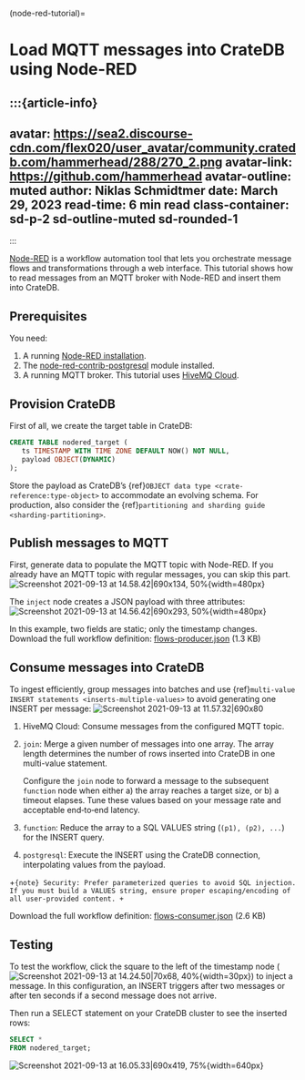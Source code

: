 (node-red-tutorial)=
# Load MQTT messages into CrateDB using Node-RED

:::{article-info}
---
avatar: https://sea2.discourse-cdn.com/flex020/user_avatar/community.cratedb.com/hammerhead/288/270_2.png
avatar-link: https://github.com/hammerhead
avatar-outline: muted
author: Niklas Schmidtmer
date: March 29, 2023
read-time: 6 min read
class-container: sd-p-2 sd-outline-muted sd-rounded-1
---
:::

[Node-RED](https://nodered.org/) is a workflow automation tool that lets you orchestrate message flows and transformations through a web interface.
This tutorial shows how to read messages from an MQTT broker with Node-RED and insert them into CrateDB.

## Prerequisites

You need:
1. A running [Node-RED installation](https://nodered.org/#get-started).
2. The [node-red-contrib-postgresql](https://github.com/alexandrainst/node-red-contrib-postgresql) module installed.
3. A running MQTT broker. This tutorial uses [HiveMQ Cloud](https://www.hivemq.com/).

## Provision CrateDB

First of all, we create the target table in CrateDB:
```sql
CREATE TABLE nodered_target (
   ts TIMESTAMP WITH TIME ZONE DEFAULT NOW() NOT NULL,
   payload OBJECT(DYNAMIC)
);
```

Store the payload as CrateDB’s {ref}`OBJECT data type
<crate-reference:type-object>` to accommodate an evolving schema.
For production, also consider the {ref}`partitioning and sharding guide <sharding-partitioning>`.

## Publish messages to MQTT

First, generate data to populate the MQTT topic with Node-RED. If you already
have an MQTT topic with regular messages, you can skip this part.
![Screenshot 2021-09-13 at 14.58.42|690x134, 50%](https://us1.discourse-cdn.com/flex020/uploads/crate/original/1X/5722946039148ca6ce69702d963f9f842c4f972c.png){width=480px}

The `inject` node creates a JSON payload with three attributes:
![Screenshot 2021-09-13 at 14.56.42|690x293, 50%](https://us1.discourse-cdn.com/flex020/uploads/crate/original/1X/8084a53e544d681e79f85d780c621a340a7d0d30.png){width=480px}

In this example, two fields are static; only the timestamp changes.
Download the full workflow definition: [flows-producer.json](https://community.cratedb.com/uploads/short-url/eOvAk3XzDkRbNZjcZV0pZ0SnGu4.json) (1.3 KB)

## Consume messages into CrateDB

To ingest efficiently, group messages into batches and use
{ref}`multi-value INSERT statements <inserts-multiple-values>`
to avoid generating one INSERT per message:
![Screenshot 2021-09-13 at 11.57.32|690x80](https://us1.discourse-cdn.com/flex020/uploads/crate/original/1X/020164a15268330789c6f316e2092245014d3362.png)

1. HiveMQ Cloud: Consume messages from the configured MQTT topic.
2. `join`: Merge a given number of messages into one array. The array length determines the number of rows inserted into CrateDB in one multi-value statement.

   Configure the `join` node to forward a message to the subsequent `function` node when either a) the array reaches a target size, or b) a timeout elapses.
   Tune these values based on your message rate and acceptable end‑to‑end latency.
3. `function`: Reduce the array to a SQL VALUES string (`(p1), (p2), ...`) for the INSERT query.
4. `postgresql`: Execute the INSERT using the CrateDB connection, interpolating values from the payload.

+```{note}
Security: Prefer parameterized queries to avoid SQL injection. If you must
build a VALUES string, ensure proper escaping/encoding of all user-provided
content.
+```

Download the full workflow definition: [flows-consumer.json](https://community.cratedb.com/uploads/short-url/vWxIENgDPhYnoTZuQC7DKJoNdyY.json) (2.6 KB)

## Testing

To test the workflow, click the square to the left of the timestamp node
(![Screenshot 2021-09-13 at 14.24.50|70x68, 40%](https://us1.discourse-cdn.com/flex020/uploads/crate/original/1X/d3e06521d875fe2daa959b3adc9f5bf6a22453e7.png){width=30px})
to inject a message. In this configuration, an INSERT triggers after two
messages or after ten seconds if a second message does not arrive.

Then run a SELECT statement on your CrateDB cluster to see the inserted rows:
```sql
SELECT *
FROM nodered_target;
```
![Screenshot 2021-09-13 at 16.05.33|690x419, 75%](https://us1.discourse-cdn.com/flex020/uploads/crate/original/1X/37e20012ca132be3b1c810cc73340724640fb658.png){width=640px}
